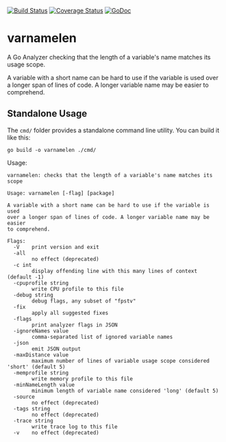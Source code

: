 [![Build Status](https://travis-ci.org/blizzy78/varnamelen.svg?branch=master)](https://travis-ci.org/blizzy78/varnamelen) [![Coverage Status](https://coveralls.io/repos/github/blizzy78/varnamelen/badge.svg?branch=master)](https://coveralls.io/github/blizzy78/varnamelen?branch=master) [![GoDoc](https://pkg.go.dev/badge/github.com/blizzy78/varnamelen)](https://pkg.go.dev/github.com/blizzy78/varnamelen)


varnamelen
==========

A Go Analyzer checking that the length of a variable's name matches its usage scope.

A variable with a short name can be hard to use if the variable is used over a longer span of lines of code.
A longer variable name may be easier to comprehend.


Standalone Usage
----------------

The `cmd/` folder provides a standalone command line utility. You can build it like this:

```
go build -o varnamelen ./cmd/
```

Usage:

```
varnamelen: checks that the length of a variable's name matches its scope

Usage: varnamelen [-flag] [package]

A variable with a short name can be hard to use if the variable is used
over a longer span of lines of code. A longer variable name may be easier
to comprehend.

Flags:
  -V    print version and exit
  -all
        no effect (deprecated)
  -c int
        display offending line with this many lines of context (default -1)
  -cpuprofile string
        write CPU profile to this file
  -debug string
        debug flags, any subset of "fpstv"
  -fix
        apply all suggested fixes
  -flags
        print analyzer flags in JSON
  -ignoreNames value
        comma-separated list of ignored variable names
  -json
        emit JSON output
  -maxDistance value
        maximum number of lines of variable usage scope considered 'short' (default 5)
  -memprofile string
        write memory profile to this file
  -minNameLength value
        minimum length of variable name considered 'long' (default 5)
  -source
        no effect (deprecated)
  -tags string
        no effect (deprecated)
  -trace string
        write trace log to this file
  -v    no effect (deprecated)
```
